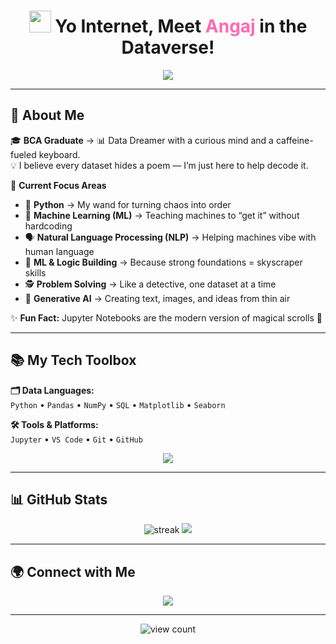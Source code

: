 <!-- Profile Header with Animation -->
<h1 align="center">
  <img src="https://media.giphy.com/media/hvRJCLFzcasrR4ia7z/giphy.gif" width="35"> 
  Yo Internet, Meet <span style="color:#ff69b4;">Angaj</span> in the Dataverse!
</h1>

<p align="center">
  <img src="https://readme-typing-svg.herokuapp.com?color=36BCF7&center=true&vCenter=true&lines=Data+Scientist+%7C+GenAI+Enthusiast;Machine+Learning+Explorer;NLP+Decoder;Python+Whisperer;Turning+Data+into+Magic+%F0%9F%94%AE" />
</p>

---

## 🌈 About Me  

🎓 **BCA Graduate** → 📊 Data Dreamer with a curious mind and a caffeine-fueled keyboard.  
💡 I believe every dataset hides a poem — I’m just here to help decode it.  

🔭 **Current Focus Areas**  
- 🐍 **Python** → My wand for turning chaos into order  
- 🤖 **Machine Learning (ML)** → Teaching machines to “get it” without hardcoding  
- 🗣 **Natural Language Processing (NLP)** → Helping machines vibe with human language  
- 🧩 **ML & Logic Building** → Because strong foundations = skyscraper skills  
- 🕵️ **Problem Solving** → Like a detective, one dataset at a time  
- 🌟 **Generative AI** → Creating text, images, and ideas from thin air  

✨ **Fun Fact:** Jupyter Notebooks are the modern version of magical scrolls 📜  

---

## 📚 My Tech Toolbox  

**🗂 Data Languages:**  
`Python` • `Pandas` • `NumPy` • `SQL` • `Matplotlib` • `Seaborn`  

**🛠️ Tools & Platforms:**  
`Jupyter` • `VS Code` • `Git` • `GitHub`  

<p align="center">
  <img src="https://skillicons.dev/icons?i=python,sqlite,vscode,git,github" />
</p>

---

## 📊 GitHub Stats  

<p align="center">
  <img src="https://github-readme-streak-stats.herokuapp.com/?user=YourUsername&theme=tokyonight" alt="streak" />
  <img src="https://github-readme-stats.vercel.app/api?username=YourUsername&show_icons=true&theme=tokyonight" />
</p>

---

## 🌍 Connect with Me  

<p align="center">
  <a href="https://www.linkedin.com/in/angaj-kumar-b25202302?utm_source=share&utm_campaign=share_via&utm_content=profile&utm_medium=android_app" /></a>
  <a href="mailto:maakaladla396@gmail.com"><img src="https://img.shields.io/badge/-Email-D14836?style=flat&logo=Gmail&logoColor=white" /></a>
</p>

---

<p align="center">
  <img src="https://komarev.com/ghpvc/?username=Angaj Raiddy &label=Profile%20views&color=0e75b6&style=flat" alt="view count" />
</p>
